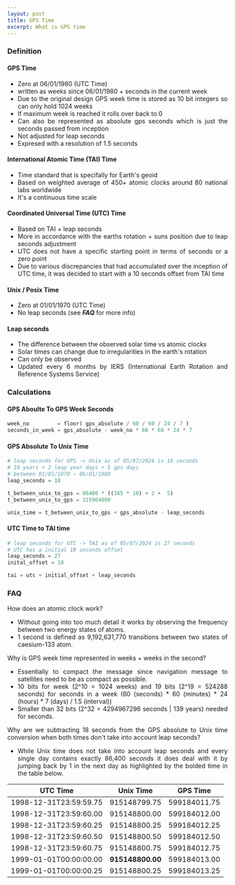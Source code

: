 ```yaml
---
layout: post
title: GPS Time
excerpt: What is GPS time
---
```


<div style="text-align: justify" markdown="1">
<h3>Definition</h3>

<h4>GPS Time</h4>

- Zero at 06/01/1980 (UTC Time) 
- written as weeks since 06/01/1980 + seconds in the current week
- Due to the original design GPS week time is stored as 10 bit integers so can only hold 1024 weeks
- If maximum week is reached it rolls over back to 0
- Can also be represented as absolute gps seconds which is just the seconds passed from inception
- Not adjusted for leap seconds
- Expresed with a resolution of 1.5 seconds

<h4>International Atomic Time (TAI) Time</h4>

- Time standard that is specifally for Earth's geoid
- Based on weighted average of 450+ atomic clocks around 80 national labs worldwide
- It's a continuous time scale

<h4>Coordinated Universal Time (UTC) Time</h4>

- Based on TAI + leap seconds
- More in accordance with the earths rotation + suns position due to leap seconds adjustment
- UTC does not have a specific starting point in terms of seconds or a zero point
- Due to various discrepancies that had accumulated over the inception of UTC time, it was decided to start with a 10 seconds offset from TAI time

<h4>Unix / Posix Time</h4>

- Zero at 01/01/1970 (UTC Time)
- No leap seconds (see ***FAQ*** for more info)

<h4>Leap seconds</h4>

- The difference between the observed solar time vs atomic clocks
- Solar times can change due to irregularities in the earth's rotation
- Can only be observed
- Updated every 6 months by IERS (International Earth Rotation and Reference Systems Service)

<h3>Calculations</h3>

<h4>GPS Aboulte To GPS Week Seconds</h4>

```python
week_no         = floor( gps_absolute / 60 / 60 / 24 / 7 )
seconds_in_week = gps_absolute - week_no * 60 * 60 * 24 * 7
```

<h4>GPS Absolute To Unix Time</h4>

```python
# leap seconds for GPS -> Unix as of 05/07/2024 is 18 seconds
# 10 years + 2 leap year days + 5 gps days
# between 01/01/1970 ~ 06/01/1980 
leap_seconds = 18

t_between_unix_to_gps = 86400 * ((365 * 10) + 2 +  5)
t_between_unix_to_gps = 315964800 

unix_time = t_between_unix_to_gps + gps_absolute - leap_seconds
```

<h4>UTC Time to TAI time</h4>

```python
# leap seconds for UTC -> TAI as of 05/07/2024 is 27 seconds
# UTC has a initial 10 seconds offset
leap_seconds = 27
inital_offset = 10

tai = utc + initial_offset + leap_seconds
```

<h3>FAQ</h3>
How does an atomic clock work?

- Without going into too much detail it works by observing the frequency between two energy states of atoms.
- 1 second is defined as 9,192,631,770 transitions between two states of caesium-133 atom.


Why is GPS week time represented in weeks + weeks in the second?

- Essentially to compact the message since navigation message to satellites need to be as compact as possible.
- 10 bits for week (2^10 = 1024 weeks) and 19 bits (2^19 = 524288 seconds) for seconds in a week 
(60 (seconds) * 60 (minutes) * 24 (hours) * 7 (days) / 1.5 (interval))
- Smaller than 32 bits (2^32 = 4294967296 seconds \| 139 years) needed for seconds.

Why are we subtracting 18 seconds from the GPS absolute to Unix time conversion when both times don't take into account leap seconds?

- While Unix time does not take into account leap seconds and every single day contains exactly 86,400 seconds it does deal with it by jumping back by 1 in the next day as highlighted by the bolded time in the table below.

| UTC Time | Unix Time | GPS Time |
|:-:|:-:|:-:|
| 1998-12-31T23:59:59.75 | 915148799.75 |  599184011.75 |
| 1998-12-31T23:59:60.00 | 915148800.00 | 599184012.00 |
| 1998-12-31T23:59:60.25 | 915148800.25 | 599184012.25 |
| 1998-12-31T23:59:60.50 | 915148800.50 | 599184012.50 |
| 1998-12-31T23:59:60.75 | 915148800.75 | 599184012.75 |
| 1999-01-01T00:00:00.00 | **915148800.00** | 599184013.00 |
| 1999-01-01T00:00:00.25 | 915148800.25 | 599184013.25 |

</div>
